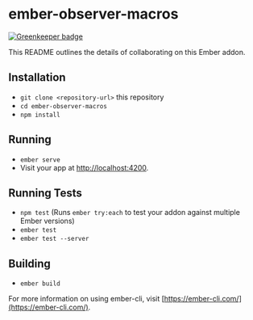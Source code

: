 # ember-observer-macros

[![Greenkeeper badge](https://badges.greenkeeper.io/bekzod/ember-observer-macros.svg)](https://greenkeeper.io/)

This README outlines the details of collaborating on this Ember addon.

## Installation

* `git clone <repository-url>` this repository
* `cd ember-observer-macros`
* `npm install`

## Running

* `ember serve`
* Visit your app at [http://localhost:4200](http://localhost:4200).

## Running Tests

* `npm test` (Runs `ember try:each` to test your addon against multiple Ember versions)
* `ember test`
* `ember test --server`

## Building

* `ember build`

For more information on using ember-cli, visit [https://ember-cli.com/](https://ember-cli.com/).
